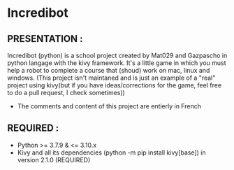 # Incredibot

## PRESENTATION :

Incredibot (python) is a school project created by Mat029 and Gazpascho in python langage with the kivy framework.
It's a little game in which you must help a robot to complete a course that (shoud) work on mac, linux and windows.
(This project isn't maintaned and is just an example of a "real" project using kivy(but if you have ideas/corrections  for the game, feel free to do a pull request, I check sometimes))

* The comments and content of this project are entierly in French

## REQUIRED :
* Python >= 3.7.9 & <= 3.10.x
* Kivy and  all its dependencies (python -m pip install kivy[base]) in version 2.1.0 (REQUIRED)